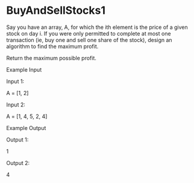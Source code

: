 # BuyAndSellStocks1
Say you have an array, A, for which the ith element is the price of a given stock on day i.
If you were only permitted to complete at most one transaction (ie, buy one and sell one share of the stock), design an algorithm to find the maximum profit.

Return the maximum possible profit.


Example Input

Input 1:

A = [1, 2]

Input 2:

A = [1, 4, 5, 2, 4]


Example Output

Output 1:

1

Output 2:

4
